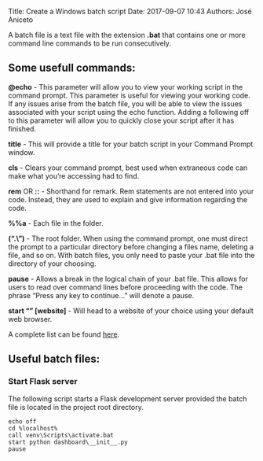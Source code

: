Title: Create a Windows batch script
Date: 2017-09-07 10:43
Authors: José Aniceto


A batch file is a text file with the extension **.bat** that contains one or more command line commands to be run consecutively. 

## Some usefull commands:

**@echo** - This parameter will allow you to view your working script in the command prompt. This parameter is useful for viewing your working code. If any issues arise from the batch file, you will be able to view the issues associated with your script using the echo function. Adding a following off to this parameter will allow you to quickly close your script after it has finished.

**title** - This will provide a title for your batch script in your Command Prompt window.

**cls** - Clears your command prompt, best used when extraneous code can make what you’re accessing had to find.

**rem** OR **::** - Shorthand for remark. Rem statements are not entered into your code. Instead, they are used to explain and give information regarding the code.

**%%a** - Each file in the folder.

**(“.\”)** - The root folder. When using the command prompt, one must direct the prompt to a particular directory before changing a files name, deleting a file, and so on. With batch files, you only need to paste your .bat file into the directory of your choosing.

**pause** - Allows a break in the logical chain of your .bat file. This allows for users to read over command lines before proceeding with the code. The phrase “Press any key to continue…” will denote a pause.

**start “” [website]** - Will head to a website of your choice using your default web browser.

A complete list can be found [here](https://en.wikibooks.org/wiki/Windows_Batch_Scripting).

## Useful batch files:

### Start Flask server

The following script starts a Flask development server provided the batch file is located in the project root directory.

```
echo off
cd %localhost%
call venv\Scripts\activate.bat
start python dashboard\__init__.py
pause
```
